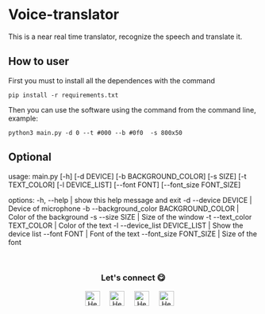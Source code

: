 # Voice-translator

This is a near real time translator, recognize the speech and translate it.

## How to user
First you must to install all the dependences with the command 

~~~
pip install -r requirements.txt
~~~

Then you can use the software using the command from the command line, example:
~~~
python3 main.py -d 0 --t #000 --b #0f0  -s 800x50
~~~

## Optional 

usage: main.py [-h] [-d DEVICE] [-b BACKGROUND_COLOR] [-s SIZE] [-t TEXT_COLOR] [-l DEVICE_LIST] [--font FONT] [--font_size FONT_SIZE]

options:
  -h, --help                              | show this help message and exit
  -d --device DEVICE                      | Device of microphone
  -b --background_color BACKGROUND_COLOR  | Color of the background
  -s --size SIZE                          | Size of the window
  -t --text_color TEXT_COLOR              | Color of the text
  -l --device_list DEVICE_LIST            | Show the device list
  --font FONT                             | Font of the text
  --font_size FONT_SIZE                   | Size of the font


<br>

<div align="center">
<h3 align="center">Let's connect 😋</h3>
</div>
<p align="center">
<a href="https://www.linkedin.com/in/hector-pulido-17547369/" target="blank">
<img align="center" width="30px" alt="Hector's LinkedIn" src="https://www.vectorlogo.zone/logos/linkedin/linkedin-icon.svg"/></a> &nbsp; &nbsp;
<a href="https://twitter.com/Hector_Pulido_" target="blank">
<img align="center" width="30px" alt="Hector's Twitter" src="https://www.vectorlogo.zone/logos/twitter/twitter-official.svg"/></a> &nbsp; &nbsp;
<a href="https://www.twitch.tv/hector_pulido_" target="blank">
<img align="center" width="30px" alt="Hector's Twitch" src="https://www.vectorlogo.zone/logos/twitch/twitch-icon.svg"/></a> &nbsp; &nbsp;
<a href="https://www.youtube.com/channel/UCS_iMeH0P0nsIDPvBaJckOw" target="blank">
<img align="center" width="30px" alt="Hector's Youtube" src="https://www.vectorlogo.zone/logos/youtube/youtube-icon.svg"/></a> &nbsp; &nbsp;

</p>